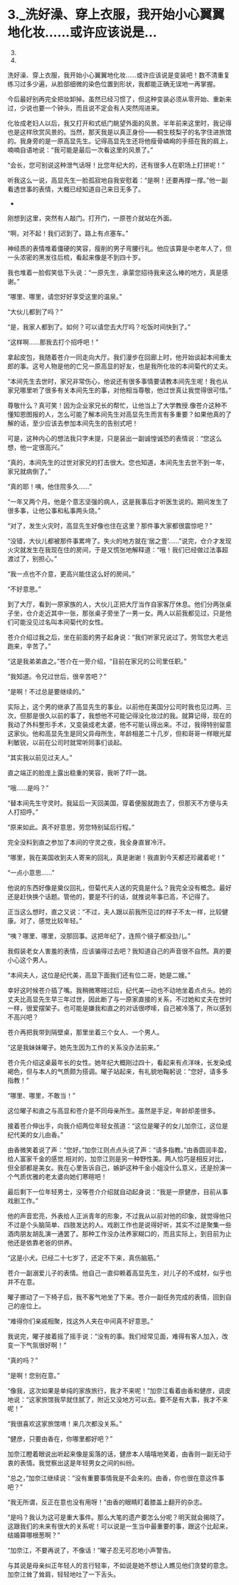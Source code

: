 # 3._洗好澡、穿上衣服，我开始小心翼翼地化妆……或许应该说是...

3.

3.

洗好澡、穿上衣服，我开始小心翼翼地化妆……或许应该说是变装吧！数不清重复练习过多少遍，从脸部细微的染色位置到形状，我都能正确无误地一再掌握。

今后最好别再完全把妆卸掉。虽然已经习惯了，但这种变装必须从零开始、重新来过，少说也要一个钟头，而且说不定会有人突然闯进来。

化妆成老妇人以后，我又打开和式纸门眺望外面的风景。半年前来这里时，我记得也是这样欣赏风景的。当然，那天我是以真正身份——桐生枝梨子的名字住进旅馆的。我身旁的是一原高显先生。记得高显先生还将他瘦骨嶙峋的手搭在我的肩上，喃喃自语地说：“我可能是最后一次看这里的风景了。”

“会长，您可别说这种泄气话呀！比您年纪大的，还有很多人在职场上打拼呢！”

听我这么一说，高显先生一脸孤寂地自我安慰着：“是啊！还要再撑一撑。”他一副看透世事的表情，大概已经知道自己来日无多了。

*

刚想到这里，突然有人敲门。打开门，一原苍介就站在外面。

“啊，对不起！我们迟到了。路上有点塞车。”

神经质的表情堆着僵硬的笑容，瘦削的男子弯腰行礼。他应该算是中老年人了，但一头浓密的黑发往后梳，看起来像是不到四十岁。

我也堆着一脸假笑低下头说：“一原先生，承蒙您招待我来这么棒的地方，真是感谢。”

“哪里、哪里，请您好好享受这里的温泉。”

“大伙儿都到了吗？”

“是，我家人都到了。如何？可以请您去大厅吗？吃饭时间快到了。”

“这样啊……那我去打个招呼吧！”

拿起皮包，我随着苍介一同走向大厅。我们漫步在回廊上时，他开始谈起本间重太郎的事。这号人物是他的亡兄一原高显的好友，也是我所化妆的本间菊代的丈夫。

“本间先生去世时，家兄非常伤心，他说还有很多事情要请教本间先生呢！我也从家兄哪里听了很多有关本间先生的事，对他相当尊敬，他过世真让我觉得很可惜。”

尊敬什么？真可笑！因为企业家兄长的帮忙，让他当上了大学教授.像苍介这种不懂知恩图报的人，怎么可能了解本间先生对高显先生而言有多重要？如果他真的了解的话，至少应该去参加本间先生的告别式吧！

可是，这种内心的想法我只字未提，只是装出一副诚惶诚恐的表情说：“您这么想，他一定很高兴。”

“真的，本间先生的过世对家兄的打击很大。您也知道，本间先生去世不到一年，家兄就病倒了。”

“真的耶！咦，他住院多久……”

“一年又两个月。他是个意志坚强的病人，这是我事后才听医生说的。期间发生了很多事，让他公事和私事两头烧。”

“对了，发生火灾时，高显先生好像也住在这里？那件事大家都很震惊吧？”

“没错，大伙儿都被那件事累垮了。失火的地方就在‘居之壹’……”说完，仓介才发现火灾就发生在我现在住的房间，于是又慌张地解释道：“哦！我们已经做过法事超渡过了，别担心。”

“我一点也不介意，更高兴能住这么好的房间。”

“不好意思。”

到了大厅，看到一原家族的人，大伙儿正把大厅当作自家客厅休息。他们分两张桌子坐，仓介走近其中一张，那张桌子旁坐了一男一女。两人以前我都见过，只是他们可能没见过名叫本间菊代的女性。

苍介介绍过我之后，坐在前面的男子起身说：“我们听家兄说过了。劳驾您大老远跑来，辛苦了。”

“这是我弟弟直之。”苍介在一旁介绍，“目前在家兄的公司里任职。”

“我知道。令兄过世后，很辛苦吧？”

“是啊！不过总是要继续的。”

实际上，这个男的继承了高显先生的事业。以前他在美国分公司时我也见过两、三次，但那是很久以前的事了，我想他不可能记得没化妆过的我。就算记得，现在的我动了外科整形手术，又变装成老太婆，他不可能认得出来。不过，我得特别留意这家伙。他和高显先生是同父异母所生，年龄相差二十几岁，但和哥哥一样眼光犀利敏锐，以前在公司时就常听同事们谈起。

“其实我以前见过夫人。”

直之端正的脸庞上露出稳重的笑容，我听了吓一跳。

“哦……是吗？”

“替本间先生守灵时。我延后一天回美国，穿着便服就跑去了，但那天不方便与夫人打招呼。”

“原来如此。真不好意思，劳您特别延后行程。”

完全没料到直之参加了本间的守灵之夜，我全身直冒冷汗。

“哪里，我在美国收到夫人寄来的回礼，真是谢谢！我直到今天都还珍藏着呢！”

“一点小意思……”

他说的东西好像是奠仪回礼，但菊代夫人送的究竟是什么？我完全没有概念。最好还是赶快换个话题。管他的，要是不行的话，就推说年事已高，不记得了。

正当这么想时，直之又说：“不过，夫人跟以前我所见过的样子不太一样，比较健康。对了，感觉比较年轻。”

“咦？哪里、哪里，没那回事。这把年纪了，连照个镜子都没劲儿。”

我假装老女人害羞的表情，应该骗得过去吧？我知道自己的声音很不自然。真的要小心这个男人。

“本间夫人，这位是纪代美，高显下面我们还有位二哥，她是二嫂。”

幸好这时候苍介插了嘴。我稍微寒暄过后，纪代美一动也不动地坐着点点头。她的丈夫比高显先生早三年过世，因此断了与一原家直接的关系，不过她和丈夫在世时一样，很爱摆架子。也可能是嫌我和直之的对话很啰嗦，自己被冷落了，所以感到不高兴吧？

苍介再把我带到隔壁桌，那里坐着三个女人、一个男人。

“这是我妹妹曜子。她先生因为工作的关系没办法前来。”

苍介先介绍这桌最年长的女性。她年纪大概刚过四十，看起来有点洋味，长发染成褐色，但与本人的气质颇为搭调。曜子站起来，有礼貌地鞠躬说：“您好，请多多指教！”

“哪里、哪里，不敢当！”

这位曜子和直之与高显和苍介是不同母亲所生。虽然是手足，年龄却差很多。

接着苍介伸出手，向我介绍两位年轻女孩道：“这位是曜子的女儿加奈江，这位是纪代美的女儿由香。”

由香微笑着说了声：“您好。”加奈江则点点头说了声：“请多指教。”由香圆润丰盈，给人富家千金的感觉.相对的，加奈江则是另一种野性美。两人恰巧是相反对比，但全部都是美女。我在心里告诉自己，嫉妒这种千金小姐没什么意义，还是扮演一个气质优雅的老太婆向她们寒暄吧！

最后剩下一位年轻男士，没等苍介介绍就自动起身说：“我是一原健彦，目前从事戏剧工作。”

他的声音宏亮，外表给人正派青年的形象，不过我从以前对他的印象，就觉得他只不过是个头脑简单、四肢发达的人。戏剧工作也是说得好听，其实不过是聚集一些酒肉朋友胡乱演一通罢了。那种工作没办法养家糊口的，而且实际上，到目前为止他还是依靠老爸的供养。

“这是小犬。已经二十七岁了，还定不下来，真伤脑筋。”

苍介一副溺爱儿子的表情。他自己一直仰赖着高显先生，对儿子的不成材，似乎也并不在意。

曜子挪动了一下椅子后，我不客气地坐了下来。苍介一副任务完成的表情，回到自己的座位上。

“难得你们亲戚相聚，找这外人夹在中间真不好意思。”

我说完，曜子接着摇了摇手说：“没有的事。我们经常见面，难得有客人加入，改变一下气氛很好啊！”

“真的吗？”

“是啊！您别在意。”

“像我，这次如果是单纯的家族旅行，我才不来呢！”加奈江看着由香和健彦，调皮地说：“这家旅馆我早就住腻了，附近又没地方可以去。要不是有大事，我才不来呢！”

“我很喜欢这家旅馆唷！来几次都没关系。”

“健彦，只要由香在，你哪里都好吧？”

加奈江瞪着眼说出听起来像是奚落的话，健彦本人嘻嘻地笑着，由香则一副无动于衷的表情。我觉察出这是年轻男女之间的纠纷。

“总之，”加奈江继续说：“没有重要事情我是不会来的。由香，你也很在意这件事吧？”

“我无所谓，反正在意也没有用呀！”由香的眼睛盯着膝盖上翻开的杂志。

“是吗？我认为这可是重大事件。那么大笔的遗产要怎么分呢？明天就会揭晓了。这跟我们的未来有很大的关系呢！可以说是一生当中最重要的事，跟这个比起来，结婚算哪根葱啊？”

“加奈江，不要再说了，不像话！”曜子忍无可忍地小声警告。

与其说是母亲纠正年轻人的言行轻率，不如说是她不想让人瞧见他们贪婪的意念。加奈江耸了耸肩，轻轻地吐了一下舌头。
